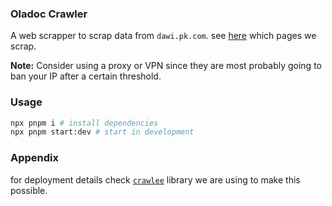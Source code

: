 ### Oladoc Crawler

A web scrapper to scrap data from `dawi.pk.com`. see [here](https://github.com/FYP-Allies/scrapper/blob/master/src/main.ts#L6) which pages we scrap.

**Note:** Consider using a proxy or VPN since they are most probably going to ban your IP after a certain threshold.

### Usage

```bash
npx pnpm i # install dependencies
npx pnpm start:dev # start in development
```

### Appendix

for deployment details check [`crawlee`](https://crawlee.dev/) library we are using to make this possible.
